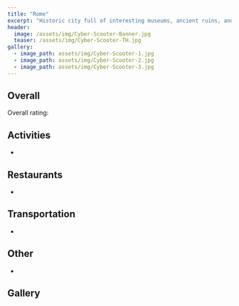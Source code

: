 ```yaml
---
title: "Rome"
excerpt: "Historic city full of interesting museums, ancient ruins, and great food."
header:
  image: /assets/img/Cyber-Scooter-Banner.jpg
  teaser: /assets/img/Cyber-Scooter-TH.jpg
gallery:
  - image_path: assets/img/Cyber-Scooter-1.jpg
  - image_path: assets/img/Cyber-Scooter-2.jpg
  - image_path: assets/img/Cyber-Scooter-3.jpg
---
```


## Overall
Overall rating:

## Activities
*

## Restaurants
*

## Transportation
*

## Other
*

## Gallery
